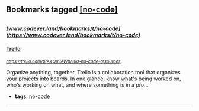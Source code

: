 ## Bookmarks tagged [[no-code]](https://www.codever.land/search?q=[no-code])

_<sup><sup>[www.codever.land/bookmarks/t/no-code](https://www.codever.land/bookmarks/t/no-code)</sup></sup>_
---
#### [Trello](https://trello.com/b/A4OmiAWb/100-no-code-resources)
_<sup>https://trello.com/b/A4OmiAWb/100-no-code-resources</sup>_

Organize anything, together. Trello is a collaboration tool that organizes your projects into boards. In one glance, know what's being worked on, who's working on what, and where something is in a pro...
* **tags**: [no-code](../tagged/no-code.md)
---
